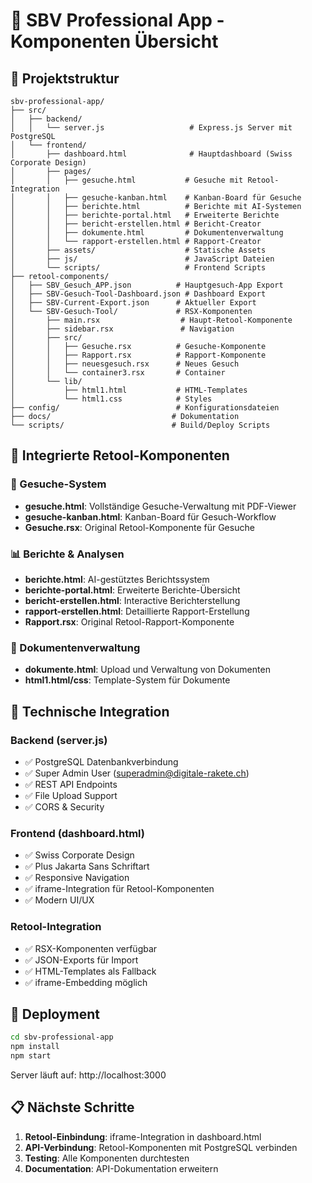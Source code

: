 # 🏦 SBV Professional App - Komponenten Übersicht

## 📁 Projektstruktur

```
sbv-professional-app/
├── src/
│   ├── backend/
│   │   └── server.js                   # Express.js Server mit PostgreSQL
│   └── frontend/
│       ├── dashboard.html              # Hauptdashboard (Swiss Corporate Design)
│       ├── pages/
│       │   ├── gesuche.html           # Gesuche mit Retool-Integration
│       │   ├── gesuche-kanban.html    # Kanban-Board für Gesuche
│       │   ├── berichte.html          # Berichte mit AI-Systemen
│       │   ├── berichte-portal.html   # Erweiterte Berichte
│       │   ├── bericht-erstellen.html # Bericht-Creator
│       │   ├── dokumente.html         # Dokumentenverwaltung
│       │   └── rapport-erstellen.html # Rapport-Creator
│       ├── assets/                    # Statische Assets
│       ├── js/                        # JavaScript Dateien
│       └── scripts/                   # Frontend Scripts
├── retool-components/
│   ├── SBV_Gesuch_APP.json          # Hauptgesuch-App Export
│   ├── SBV-Gesuch-Tool-Dashboard.json # Dashboard Export
│   ├── SBV-Current-Export.json      # Aktueller Export
│   └── SBV-Gesuch-Tool/             # RSX-Komponenten
│       ├── main.rsx                  # Haupt-Retool-Komponente
│       ├── sidebar.rsx               # Navigation
│       ├── src/
│       │   ├── Gesuche.rsx          # Gesuche-Komponente
│       │   ├── Rapport.rsx          # Rapport-Komponente
│       │   ├── neuesgesuch.rsx      # Neues Gesuch
│       │   └── container3.rsx       # Container
│       └── lib/
│           ├── html1.html           # HTML-Templates
│           └── html1.css            # Styles
├── config/                          # Konfigurationsdateien
├── docs/                           # Dokumentation
└── scripts/                        # Build/Deploy Scripts
```

## 🎯 Integrierte Retool-Komponenten

### 📄 Gesuche-System
- **gesuche.html**: Vollständige Gesuche-Verwaltung mit PDF-Viewer
- **gesuche-kanban.html**: Kanban-Board für Gesuch-Workflow
- **Gesuche.rsx**: Original Retool-Komponente für Gesuche

### 📊 Berichte & Analysen
- **berichte.html**: AI-gestütztes Berichtssystem
- **berichte-portal.html**: Erweiterte Berichte-Übersicht
- **bericht-erstellen.html**: Interactive Berichterstellung
- **rapport-erstellen.html**: Detaillierte Rapport-Erstellung
- **Rapport.rsx**: Original Retool-Rapport-Komponente

### 📁 Dokumentenverwaltung
- **dokumente.html**: Upload und Verwaltung von Dokumenten
- **html1.html/css**: Template-System für Dokumente

## 🔧 Technische Integration

### Backend (server.js)
- ✅ PostgreSQL Datenbankverbindung
- ✅ Super Admin User (superadmin@digitale-rakete.ch)
- ✅ REST API Endpoints
- ✅ File Upload Support
- ✅ CORS & Security

### Frontend (dashboard.html)
- ✅ Swiss Corporate Design
- ✅ Plus Jakarta Sans Schriftart
- ✅ Responsive Navigation
- ✅ iframe-Integration für Retool-Komponenten
- ✅ Modern UI/UX

### Retool-Integration
- ✅ RSX-Komponenten verfügbar
- ✅ JSON-Exports für Import
- ✅ HTML-Templates als Fallback
- ✅ iframe-Embedding möglich

## 🚀 Deployment

```bash
cd sbv-professional-app
npm install
npm start
```

Server läuft auf: http://localhost:3000

## 📋 Nächste Schritte

1. **Retool-Einbindung**: iframe-Integration in dashboard.html
2. **API-Verbindung**: Retool-Komponenten mit PostgreSQL verbinden
3. **Testing**: Alle Komponenten durchtesten
4. **Documentation**: API-Dokumentation erweitern
